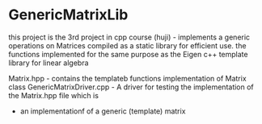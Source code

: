 # GenericMatrixLib

this project is the 3rd project in cpp course (huji) - implements a generic operations on Matrices 
compiled as a static library for efficient use. the functions implemented for the same purpose as the
Eigen c++ template library for linear algebra 

Matrix.hpp - contains the templateb functions implementation of Matrix class
GenericMatrixDriver.cpp - A driver for testing the implementation of the Matrix.hpp file which is
 * an implementationf of a generic (template) matrix

